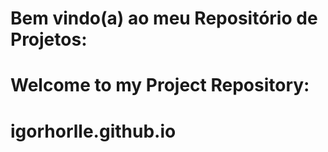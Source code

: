 # Bem vindo(a) ao meu Repositório de Projetos:



# Welcome to my Project Repository:



# igorhorlle.github.io

